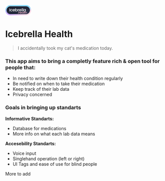 ![logo](../.assets/icebrella_health.png)
# Icebrella Health
> I accidentally took my cat's medication today.

### This app aims to bring a completly feature rich & open tool for people that:

* In need to write down their health condition regularly
* Be notified on when to take their medication
* Keep track of their lab data
* Privacy concerned

### Goals in bringing up standarts

**Informative Standarts:**

* Database for medications
* More info on what each lab data means

**Accesebility Standarts:**

* Voice input
* Singlehand operation (left or right)
* UI Tags and ease of use for blind people

More to add